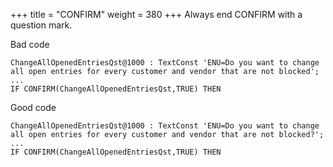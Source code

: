 +++
title = "CONFIRM"
weight = 380
+++
Always end CONFIRM with a question mark.

Bad code

```al
ChangeAllOpenedEntriesQst@1000 : TextConst 'ENU=Do you want to change all open entries for every customer and vendor that are not blocked';
...
IF CONFIRM(ChangeAllOpenedEntriesQst,TRUE) THEN
```

Good code

```al
ChangeAllOpenedEntriesQst@1000 : TextConst 'ENU=Do you want to change all open entries for every customer and vendor that are not blocked?';
...
IF CONFIRM(ChangeAllOpenedEntriesQst,TRUE) THEN
```

